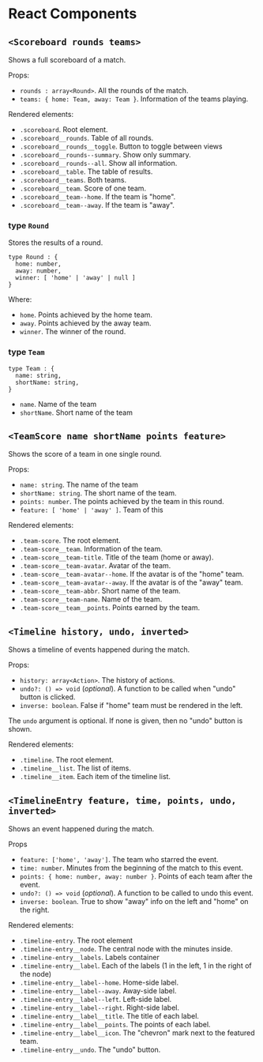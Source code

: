 # React Components

## `<Scoreboard rounds teams>`

Shows a full scoreboard of a match.

Props:

* `rounds : array<Round>`. All the rounds of the match.
* `teams: { home: Team, away: Team }`. Information of the teams playing.

Rendered elements:

* `.scoreboard`. Root element.
* `.scoreboard__rounds`. Table of all rounds.
* `.scoreboard__rounds__toggle`. Button to toggle between views
* `.scoreboard__rounds--summary`. Show only summary.
* `.scoreboard__rounds--all`. Show all information.
* `.scoreboard__table`. The table of results.
* `.scoreboard__teams`. Both teams.
* `.scoreboard__team`. Score of one team.
* `.scoreboard__team--home`. If the team is "home".
* `.scoreboard__team--away`. If the team is "away".

### type `Round`

Stores the results of a round.

```
type Round : {
  home: number,
  away: number,
  winner: [ 'home' | 'away' | null ]
}
```

Where:

* `home`. Points achieved by the home team.
* `away`. Points achieved by the away team.
* `winner`. The winner of the round.

### type `Team`

```
type Team : {
  name: string,
  shortName: string,
}
```

* `name`. Name of the team
* `shortName`. Short name of the team


## `<TeamScore name shortName points feature>`

Shows the score of a team in one single round.

Props:

* `name: string`. The name of the team
* `shortName: string`. The short name of the team.
* `points: number`. The points achieved by the team in this round.
* `feature: [ 'home' | 'away' ]`. Team of this

Rendered elements:

* `.team-score`. The root element.
* `.team-score__team`. Information of the team.
* `.team-score__team-title`. Title of the team (home or away).
* `.team-score__team-avatar`. Avatar of the team.
* `.team-score__team-avatar--home`. If the avatar is of the "home" team.
* `.team-score__team-avatar--away`. If the avatar is of the "away" team.
* `.team-score__team-abbr`. Short name of the team.
* `.team-score__team-name`. Name of the team.
* `.team-score__team__points`. Points earned by the team.

## `<Timeline history, undo, inverted>`

Shows a timeline of events happened during the match.

Props:

* `history: array<Action>`. The history of actions.
* `undo?: () => void` (*optional*). A function to be called when "undo" button is clicked.
* `inverse: boolean`. False if "home" team must be rendered in the left.

The `undo` argument is optional. If none is given, then no "undo" button is shown.

Rendered elements:

* `.timeline`. The root element.
* `.timeline__list`. The list of items.
* `.timeline__item`. Each item of the timeline list.

## `<TimelineEntry feature, time, points, undo, inverted>`

Shows an event happened during the match.

Props

* `feature: ['home', 'away']`. The team who starred the event.
* `time: number`. Minutes from the beginning of the match to this event.
* `points: { home: number, away: number }`. Points of each team after the event.
* `undo?: () => void` (*optional*). A function to be called to undo this event.
* `inverse: boolean`. True to show "away" info on the left and "home" on the right.

Rendered elements:

* `.timeline-entry`. The root element
* `.timeline-entry__node`. The central node with the minutes inside.
* `.timeline-entry__labels`. Labels container
* `.timeline-entry__label`. Each of the labels (1 in the left, 1 in the right of the node)
* `.timeline-entry__label--home`. Home-side label.
* `.timeline-entry__label--away`. Away-side label.
* `.timeline-entry__label--left`. Left-side label.
* `.timeline-entry__label--right`. Right-side label.
* `.timeline-entry__label__title`. The title of each label.
* `.timeline-entry__label__points`. The points of each label.
* `.timeline-entry__label__icon`. The "chevron" mark next to the featured team.
* `.timeline-entry__undo`. The "undo" button.

